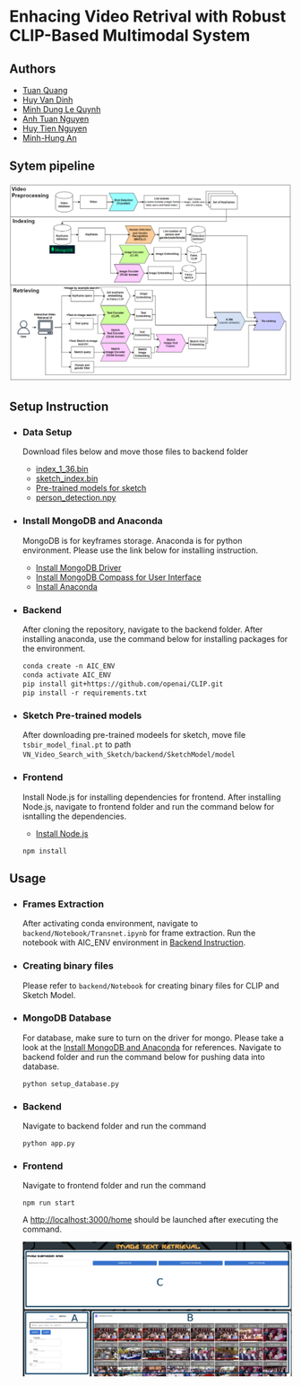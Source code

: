 # Enhacing Video Retrival with Robust CLIP-Based Multimodal System

## Authors

* [Tuan Quang](https://github.com/thq1995)
* [Huy Van Dinh](https://github.com/dvanhuy11)
* [Minh Dung Le Quynh](https://github.com/LeQuynhMinhDung)
* [Anh Tuan Nguyen](https://github.com/TuanThanhDat)
* [Huy Tien Nguyen](https://github.com/huynt654)
* [Minh-Hung An](https://github.com/anminhhung)


## Sytem pipeline 
<img src="./figures/AIC_pipeline.png" alt="pipeline image" style="zoom:70%;" />

## Setup Instruction
* ### Data Setup
    Download files below and move those files to backend folder
    - [index_1_36.bin](https://drive.google.com/file/d/1q5vzkEwNFz4bMwlXJAvoeM3V1hFu59Eg/view?usp=sharing)
    - [sketch_index.bin](https://drive.google.com/file/d/15Tm4SML_9UaanXXB7cgW5NqyB6UR5UGP/view?usp=sharing)
    - [Pre-trained models for sketch](https://patsorn.me/projects/tsbir/data/tsbir_model_final.pt)
    - [person_detection.npy](https://drive.google.com/file/d/1-8K5WNBGfdCFdP-UX00qJ25Xuymimq20/view?usp=sharing)
    

* ### Install MongoDB and Anaconda 
    MongoDB is for keyframes storage. Anaconda is for python environment. Please use the link below for installing instruction. 
    - [Install MongoDB Driver](https://www.mongodb.com/docs/manual/installation/)
    - [Install MongoDB Compass for User Interface](https://www.mongodb.com/docs/compass/current/install/)
    - [Install Anaconda](https://www.anaconda.com/download)

* ### Backend
    After cloning the repository, navigate to the backend folder. After installing anaconda, use the command below for installing packages for the environment.

    ```
    conda create -n AIC_ENV
    conda activate AIC_ENV
    pip install git+https://github.com/openai/CLIP.git
    pip install -r requirements.txt
    ```

* ### Sketch Pre-trained models
    After downloading pre-trained modeels for sketch, move file `tsbir_model_final.pt` to path `VN_Video_Search_with_Sketch/backend/SketchModel/model`

* ### Frontend
    Install Node.js for installing dependencies for frontend. After installing Node.js, navigate to frontend folder and run the command below for isntalling the dependencies.
    - [Install Node.js](https://nodejs.org/en/download)
    ```
    npm install
    ```
## Usage
* ### Frames Extraction
    After activating conda environment, navigate to `backend/Notebook/Transnet.ipynb` for frame extraction. Run the notebook with AIC_ENV environment in [Backend Instruction](#backend).

* ### Creating binary files
    Please refer to `backend/Notebook` for creating binary files for CLIP and Sketch Model.
    
* ### MongoDB Database 
    For database, make sure to turn on the driver for mongo. Please take a look at the [Install MongoDB and Anaconda](#install-mongodb-and-anaconda) for references. Navigate to backend folder and run the command below for pushing data into database.
    ```
    python setup_database.py
    ```
* ### Backend 
    Navigate to backend folder and run the command
    ```
    python app.py
    ```
* ### Frontend 
    Navigate to frontend folder and run the command
    ```
    npm run start
    ```
    A [http://localhost:3000/home](http://localhost:3000/home) should be launched after executing the command.
    
    ![User Interface](figures/UI.png "User Interface")
